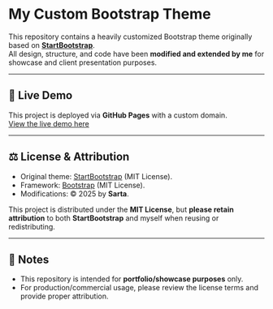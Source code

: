 # My Custom Bootstrap Theme

This repository contains a heavily customized Bootstrap theme originally based on **[StartBootstrap](https://startbootstrap.com/)**.  
All design, structure, and code have been **modified and extended by me** for showcase and client presentation purposes.

---

## 🚀 Live Demo
This project is deployed via **GitHub Pages** with a custom domain.  
[View the live demo here](https://sarta.click)

---

## ⚖️ License & Attribution
- Original theme: [StartBootstrap](https://startbootstrap.com/) (MIT License).
- Framework: [Bootstrap](https://getbootstrap.com/) (MIT License).
- Modifications: © 2025 by **Sarta**.

This project is distributed under the **MIT License**, but **please retain attribution** to both **StartBootstrap** and myself when reusing or redistributing.

---

## 📌 Notes
- This repository is intended for **portfolio/showcase purposes** only.
- For production/commercial usage, please review the license terms and provide proper attribution.
